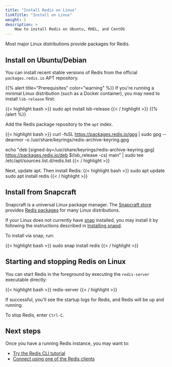 ```yaml
---
title: "Install Redis on Linux"
linkTitle: "Install on Linux"
weight: 1
description: >
    How to install Redis on Ubuntu, RHEL, and CentOS
---
```


Most major Linux distributions provide packages for Redis.

## Install on Ubuntu/Debian

You can install recent stable versions of Redis from the official `packages.redis.io` APT repository.

{{% alert title="Prerequisites" color="warning" %}}
If you're running a minimal Linux distribution (such as a Docker container), you may need to install `lsb-release` first:

{{< highlight bash  >}}
sudo apt install lsb-release
{{< / highlight  >}}
{{% /alert  %}}

Add the Redis package repository to the <code>apt</code> index.

{{< highlight bash  >}}
curl -fsSL https://packages.redis.io/gpg | sudo gpg --dearmor -o /usr/share/keyrings/redis-archive-keyring.gpg

echo "deb [signed-by=/usr/share/keyrings/redis-archive-keyring.gpg] https://packages.redis.io/deb $(lsb_release -cs) main" | sudo tee /etc/apt/sources.list.d/redis.list
{{< / highlight  >}}

Next, update apt. Then install Redis:
{{< highlight bash  >}}
sudo apt update
sudo apt install redis
{{< / highlight  >}}

## Install from Snapcraft

Snapcraft is a universal Linux package manager. The [Snapcraft store](https://snapcraft.io/store) provides [Redis packages](https://snapcraft.io/redis) for many Linux distributions.

If your Linux does not currently have [snap](https://snapcraft.io/) installed, you may install it by following the instructions described in [Installing snapd](https://snapcraft.io/docs/installing-snapd).

To install via snap, run:

{{< highlight bash  >}}
sudo snap install redis
{{< / highlight  >}}

## Starting and stopping Redis on Linux

You can start Redis in the foreground by executing the `redis-server` executable directly:

{{< highlight bash  >}}
redis-server
{{< / highlight >}}

If successful, you'll see the startup logs for Redis, and Redis will be up and running.

To stop Redis, enter `Ctrl-C`.

## Next steps

Once you have a running Redis instance, you may want to:

* [Try the Redis CLI tutorial](/manual/cli)
* [Connect using one of the Redis clients](/docs/clients)